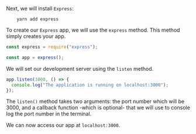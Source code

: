 Next, we will install `Express`:

```shell
    yarn add express
```

To create our `Express` app, we will use the `express` method. This method simply creates your app.

```javascript
const express = require("express");

const app = express();
```

We will set our development server using the `listen` method.

```javascript
app.listen(3000, () => {
  console.log("The application is running on localhost:3000");
});
```

The `listen()` method takes two arguments: the port number which will be 3000, and a callback function -which is optional- that we will use to console log the port number in the terminal.

We can now access our app at `localhost:3000`.
